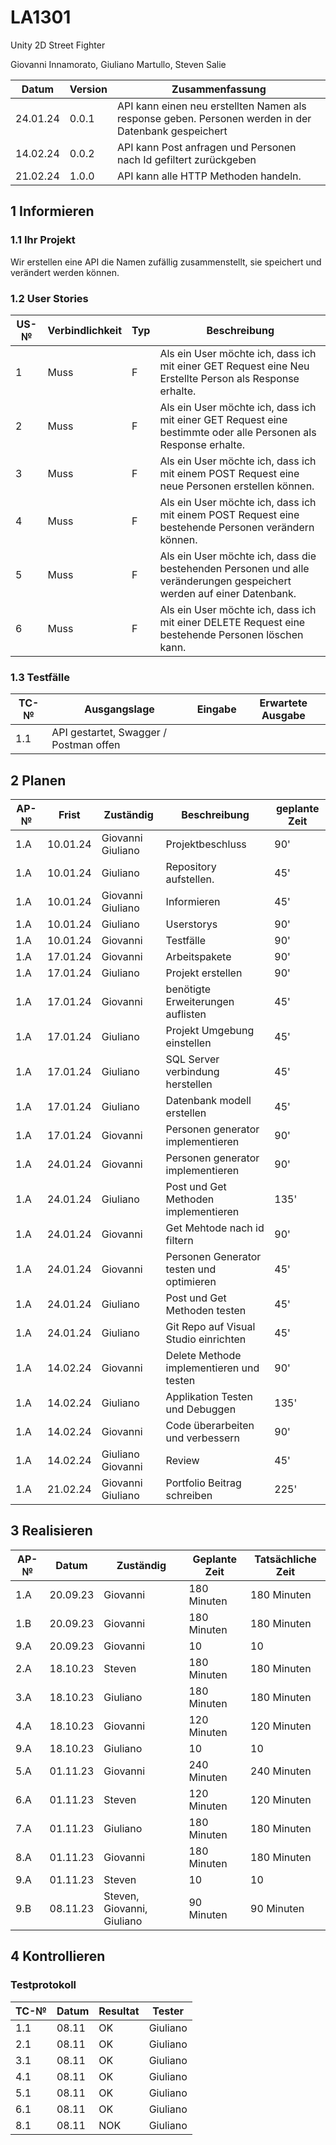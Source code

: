 # LA1301

Unity 2D Street Fighter

Giovanni Innamorato, Giuliano Martullo, Steven Salie

| Datum    | Version | Zusammenfassung                                                                                      |
| -------- | ------- | ---------------------------------------------------------------------------------------------------- |
| 24.01.24 | 0.0.1   | API kann einen neu erstellten Namen als response geben. Personen werden in der Datenbank gespeichert |
| 14.02.24 | 0.0.2   | API kann Post anfragen und Personen nach Id gefiltert zurückgeben                                    |
| 21.02.24 | 1.0.0   | API kann alle HTTP Methoden handeln.                                                                 |

## 1 Informieren

### 1.1 Ihr Projekt

Wir erstellen eine API die Namen zufällig zusammenstellt, sie speichert und verändert werden können.

### 1.2 User Stories

| US-№ | Verbindlichkeit | Typ | Beschreibung                                                                                                          |
| ---- | --------------- | --- | --------------------------------------------------------------------------------------------------------------------- |
| 1    | Muss            | F   | Als ein User möchte ich, dass ich mit einer GET Request eine Neu Erstellte Person als Response erhalte.               |
| 2    | Muss            | F   | Als ein User möchte ich, dass ich mit einer GET Request eine bestimmte oder alle Personen als Response erhalte.       |
| 3    | Muss            | F   | Als ein User möchte ich, dass ich mit einem POST Request eine neue Personen erstellen können.                         |
| 4    | Muss            | F   | Als ein User möchte ich, dass ich mit einem POST Request eine bestehende Personen verändern können.                   |
| 5    | Muss            | F   | Als ein User möchte ich, dass die bestehenden Personen und alle veränderungen gespeichert werden auf einer Datenbank. |
| 6    | Muss            | F   | Als ein User möchte ich, dass ich mit einer DELETE Request eine bestehende Personen löschen kann.                     |

### 1.3 Testfälle

| TC-№ | Ausgangslage                           | Eingabe | Erwartete Ausgabe |
| ---- | -------------------------------------- | ------- | ----------------- |
| 1.1  | API gestartet, Swagger / Postman offen |         |                   |

## 2 Planen

| AP-№ | Frist    | Zuständig         | Beschreibung                             | geplante Zeit |
| ---- | -------- | ----------------- | ---------------------------------------- | ------------- |
| 1.A  | 10.01.24 | Giovanni Giuliano | Projektbeschluss                         | 90'           |
| 1.A  | 10.01.24 | Giuliano          | Repository aufstellen.                   | 45'           |
| 1.A  | 10.01.24 | Giovanni Giuliano | Informieren                              | 45'           |
| 1.A  | 10.01.24 | Giuliano          | Userstorys                               | 90'           |
| 1.A  | 10.01.24 | Giovanni          | Testfälle                                | 90'           |
| 1.A  | 17.01.24 | Giovanni          | Arbeitspakete                            | 90'           |
| 1.A  | 17.01.24 | Giuliano          | Projekt erstellen                        | 90'           |
| 1.A  | 17.01.24 | Giovanni          | benötigte Erweiterungen auflisten        | 45'           |
| 1.A  | 17.01.24 | Giuliano          | Projekt Umgebung einstellen              | 45'           |
| 1.A  | 17.01.24 | Giuliano          | SQL Server verbindung herstellen         | 45'           |
| 1.A  | 17.01.24 | Giuliano          | Datenbank modell erstellen               | 45'           |
| 1.A  | 17.01.24 | Giovanni          | Personen generator implementieren        | 90'           |
| 1.A  | 24.01.24 | Giovanni          | Personen generator implementieren        | 90'           |
| 1.A  | 24.01.24 | Giuliano          | Post und Get Methoden implementieren     | 135'          |
| 1.A  | 24.01.24 | Giovanni          | Get Mehtode nach id filtern              | 90'           |
| 1.A  | 24.01.24 | Giovanni          | Personen Generator testen und optimieren | 45'           |
| 1.A  | 24.01.24 | Giuliano          | Post und Get Methoden testen             | 45'           |
| 1.A  | 24.01.24 | Giuliano          | Git Repo auf Visual Studio einrichten    | 45'           |
| 1.A  | 14.02.24 | Giovanni          | Delete Methode implementieren und testen | 90'           |
| 1.A  | 14.02.24 | Giuliano          | Applikation Testen und Debuggen          | 135'          |
| 1.A  | 14.02.24 | Giovanni          | Code überarbeiten und verbessern         | 90'           |
| 1.A  | 14.02.24 | Giuliano Giovanni | Review                                   | 45'           |
| 1.A  | 21.02.24 | Giovanni Giuliano | Portfolio Beitrag schreiben              | 225'          |

## 3 Realisieren

| AP-№ | Datum    | Zuständig                  | Geplante Zeit | Tatsächliche Zeit |
| ---- | -------- | -------------------------- | ------------- | ----------------- |
| 1.A  | 20.09.23 | Giovanni                   | 180 Minuten   | 180 Minuten       |
| 1.B  | 20.09.23 | Giovanni                   | 180 Minuten   | 180 Minuten       |
| 9.A  | 20.09.23 | Giovanni                   | 10            | 10                |
| 2.A  | 18.10.23 | Steven                     | 180 Minuten   | 180 Minuten       |
| 3.A  | 18.10.23 | Giuliano                   | 180 Minuten   | 180 Minuten       |
| 4.A  | 18.10.23 | Giovanni                   | 120 Minuten   | 120 Minuten       |
| 9.A  | 18.10.23 | Giuliano                   | 10            | 10                |
| 5.A  | 01.11.23 | Giovanni                   | 240 Minuten   | 240 Minuten       |
| 6.A  | 01.11.23 | Steven                     | 120 Minuten   | 120 Minuten       |
| 7.A  | 01.11.23 | Giuliano                   | 180 Minuten   | 180 Minuten       |
| 8.A  | 01.11.23 | Giovanni                   | 180 Minuten   | 180 Minuten       |
| 9.A  | 01.11.23 | Steven                     | 10            | 10                |
| 9.B  | 08.11.23 | Steven, Giovanni, Giuliano | 90 Minuten    | 90 Minuten        |

## 4 Kontrollieren

### Testprotokoll

| TC-№ | Datum | Resultat | Tester   |
| ---- | ----- | -------- | -------- |
| 1.1  | 08.11 | OK       | Giuliano |
| 2.1  | 08.11 | OK       | Giuliano |
| 3.1  | 08.11 | OK       | Giuliano |
| 4.1  | 08.11 | OK       | Giuliano |
| 5.1  | 08.11 | OK       | Giuliano |
| 6.1  | 08.11 | OK       | Giuliano |
| 8.1  | 08.11 | NOK      | Giuliano |
